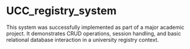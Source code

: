 # UCC_registry_system
This system was successfully implemented as part of a major academic project. It demonstrates CRUD operations, session handling, and basic relational database interaction in a university registry context.
